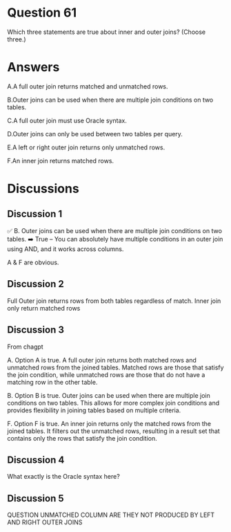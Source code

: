 # Question 61
Which three statements are true about inner and outer joins? (Choose three.)

# Answers
A.A full outer join returns matched and unmatched rows.

B.Outer joins can be used when there are multiple join conditions on two tables.

C.A full outer join must use Oracle syntax.

D.Outer joins can only be used between two tables per query.

E.A left or right outer join returns only unmatched rows.

F.An inner join returns matched rows.

# Discussions
## Discussion 1
✅ B. Outer joins can be used when there are multiple join conditions on two tables.
➡️ True – You can absolutely have multiple conditions in an outer join using AND, and it works across columns.

A & F are obvious.

## Discussion 2
Full Outer join returns rows from both tables regardless of match. Inner join only return matched rows

## Discussion 3
From chagpt

A. Option A is true. A full outer join returns both matched rows and unmatched rows from the joined tables. Matched rows are those that satisfy the join condition, while unmatched rows are those that do not have a matching row in the other table.

B. Option B is true. Outer joins can be used when there are multiple join conditions on two tables. This allows for more complex join conditions and provides flexibility in joining tables based on multiple criteria.

F. Option F is true. An inner join returns only the matched rows from the joined tables. It filters out the unmatched rows, resulting in a result set that contains only the rows that satisfy the join condition.

## Discussion 4
What exactly is the Oracle syntax here?

## Discussion 5
QUESTION
UNMATCHED COLUMN ARE THEY NOT PRODUCED BY LEFT AND RIGHT OUTER JOINS


